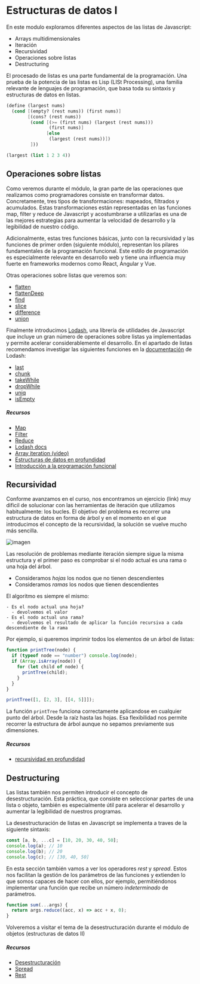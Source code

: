 # Estructuras de datos I

En este modulo exploramos diferentes aspectos de las listas de Javascript:

- Arrays multidimensionales
- Iteración
- Recursividad
- Operaciones sobre listas
- Destructuring

El procesado de listas es una parte fundamental de la programación. Una prueba de la potencia de las listas es Lisp (LISt Processing), una familia relevante de lenguajes de programación, que basa toda su sintaxis y estructuras de datos en listas.

```scheme
(define (largest nums)
  (cond [(empty? (rest nums)) (first nums)]
        [(cons? (rest nums))
         (cond [(>= (first nums) (largest (rest nums)))
                (first nums)]
               [else
                (largest (rest nums))])
         ]))

(largest (list 1 2 3 4))
```

## Operaciones sobre listas

Como veremos durante el módulo, la gran parte de las operaciones que realizamos como programadores consiste en transformar datos. Concretamente, tres tipos de transformaciones: mapeados, filtrados y acumulados. Estas transformaciones están representadas en las funciones map, filter y reduce de Javascript y acostumbrarse a utilizarlas es una de las mejores estrategias para aumentar la velocidad de desarrollo y la legibilidad de nuestro código.

Adicionalmente, estas tres funciones básicas, junto con la recursividad y las funciones de primer orden (siguiente módulo), representan los pilares fundamentales de la programación funcional. Este estilo de programación es especialmente relevante en desarrollo web y tiene una influencia muy fuerte en frameworks modernos como React, Angular y Vue.

Otras operaciones sobre listas que veremos son:

- [flatten](https://lodash.com/docs/4.17.15#flatten)
- [flattenDeep](https://lodash.com/docs/4.17.15#flattenDeep)
- [find](https://developer.mozilla.org/es/docs/Web/JavaScript/Reference/Global_Objects/Array/find)
- [slice](https://developer.mozilla.org/es/docs/Web/JavaScript/Reference/Global_Objects/Array/slice)
- [difference](https://lodash.com/docs/4.17.15#difference)
- [union](https://lodash.com/docs/4.17.15#union)

Finalmente introducimos [Lodash](https://lodash.com/), una librería de utilidades de Javascript que incluye un gran número de operaciones sobre listas ya implementadas y permite acelerar considerablemente el desarrollo. En el apartado de listas recomendamos investigar las siguientes funciones en la [documentación](https://lodash.com/docs/4.17.15) de Lodash:

- [last](https://lodash.com/docs/4.17.15#last)
- [chunk](https://lodash.com/docs/4.17.15#chunk)
- [takeWhile](https://lodash.com/docs/4.17.15#takeWhile)
- [dropWhile](https://lodash.com/docs/4.17.15#dropWhile)
- [uniq](https://lodash.com/docs/4.17.15#uniq)
- [isEmpty](https://lodash.com/docs/4.17.15#isEmpty)

##### Recursos

- [Map](https://developer.mozilla.org/es/docs/Web/JavaScript/Reference/Global_Objects/Array/map)
- [Filter](https://developer.mozilla.org/es/docs/Web/JavaScript/Reference/Global_Objects/Array/filter)
- [Reduce](https://developer.mozilla.org/es/docs/Web/JavaScript/Reference/Global_Objects/Array/reduce)
- [Lodash docs](https://lodash.com/docs/4.17.15)
- [Array iteration (vídeo)](https://www.youtube.com/watch?v=Urwzk6ILvPQ&t=1s&ab_channel=freeCodeCamp.org)
- [Estructuras de datos en profundidad](https://eloquentjavascript.net/04_data.html)
- [Introducción a la programación funcional](https://www.freecodecamp.org/news/an-introduction-to-the-basic-principles-of-functional-programming-a2c2a15c84/)

## Recursividad

Conforme avanzamos en el curso, nos encontramos un ejercicio (link) muy dificil de solucionar con las herramientas de iteración que utilizamos habitualmente: los bucles. El objetivo del problema es recorrer una estructura de datos en forma de árbol y en el momento en el que introducimos el concepto de la recursividad, la solución se vuelve mucho más sencilla.

![imagen](https://upload.wikimedia.org/wikipedia/commons/thumb/5/5f/Tree_%28computer_science%29.svg/1200px-Tree_%28computer_science%29.svg.png)

Las resolución de problemas mediante iteración siempre sigue la misma estructura y el primer paso es comprobar si el nodo actual es una rama o una hoja del árbol.

- Consideramos _hojas_ los nodos que no tienen descendientes
- Consideramos _ramas_ los nodos que tienen descendientes

El algoritmo es siempre el mismo:

```
- Es el nodo actual una hoja?
  - devolvemos el valor
- Es el nodo actual una rama?
  - devolvemos el resultado de aplicar la función recursiva a cada descendiente de la rama
```

Por ejemplo, si queremos imprimir todos los elementos de un árbol de listas:

```javascript
function printTree(node) {
  if (typeof node == "number") console.log(node);
  if (Array.isArray(node)) {
    for (let child of node) {
      printTree(child);
    }
  }
}

printTree([1, [2, 3], [[4, 5]]]);
```

La función `printTree` funciona correctamente aplicandose en cualquier punto del árbol. Desde la raíz hasta las hojas. Esa flexibilidad nos permite recorrer la estructura de árbol aunque no sepamos previamente sus dimensiones.

##### Recursos

- [recursividad en profundidad](https://www.geeksforgeeks.org/recursion/)

## Destructuring

Las listas también nos permiten introducir el concepto de desestructuración. Esta práctica, que consiste en seleccionar partes de una lista o objeto, también es especialmente útil para acelerar el desarrollo y aumentar la legibilidad de nuestros programas.

La desestructuración de listas en Javascript se implementa a traves de la siguiente sintaxis:

```javascript
const [a, b, ...c] = [10, 20, 30, 40, 50];
console.log(a); // 10
console.log(b); // 20
console.log(c); // [30, 40, 50]
```

En esta sección también vamos a ver los operadores _rest_ y _spread_. Estos nos facilitan la gestión de los parámetros de las funciones y extienden lo que somos capaces de hacer con ellos, por ejemplo, permitiéndonos implementar una función que recibe un número _indeterminado_ de parámetros.

```javascript
function sum(...args) {
  return args.reduce((acc, x) => acc + x, 0);
}
```

Volveremos a visitar el tema de la desestructuración durante el módulo de objetos (estructuras de datos II)

##### Recursos

- [Desestructuración](https://developer.mozilla.org/es/docs/Web/JavaScript/Reference/Operators/Destructuring_assignment)
- [Spread](https://developer.mozilla.org/es/docs/Web/JavaScript/Reference/Operators/Spread_syntax)
- [Rest](https://developer.mozilla.org/es/docs/Web/JavaScript/Reference/Functions/rest_parameters)
